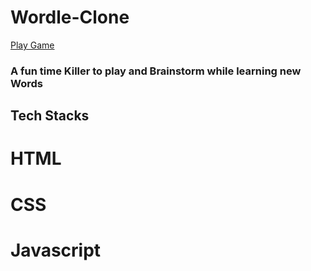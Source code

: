 # Wordle-Clone
<a href="https://wordleclonies.herokuapp.com/">Play Game</a>
### A fun time Killer to play and Brainstorm while learning new Words
## Tech Stacks
# HTML
# CSS
# Javascript
